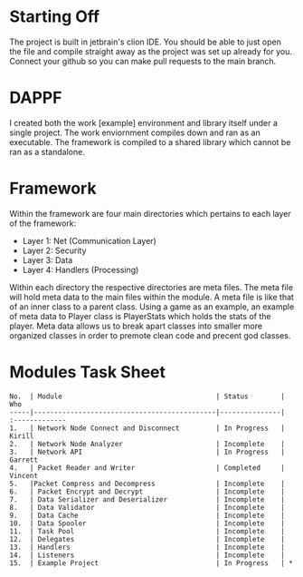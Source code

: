 # Starting Off
The project is built in jetbrain's clion IDE. You should be able to just open the file and compile straight away as the project was set up already for you. Connect your github so you can make pull requests to the main branch.

# DAPPF
I created both the work [example] environment and library itself under a single project. The work enviornment compiles down and ran as an executable. The framework is compiled to a shared library which cannot be ran as a standalone. 

# Framework
Within the framework are four main directories which pertains to each layer of the framework:
 - Layer 1: Net (Communication Layer)
 - Layer 2: Security
 - Layer 3: Data
 - Layer 4: Handlers (Processing)

Within each directory the respective directories are meta files. The meta file will hold meta data to the main files within the module. A meta file is like that of an inner class to a parent class. Using a game as an example, an example of meta data to Player class is PlayerStats which holds the stats of the player. Meta data allows us to break apart classes into smaller more organized classes in order to premote clean code and precent god classes.

# Modules Task Sheet

```
No.  | Module                                      | Status        | Who
-----|---------------------------------------------|---------------| :-------------
1.   | Network Node Connect and Disconnect         | In Progress   | Kirill
2.   | Network Node Analyzer                       | Incomplete    | 
3.   | Network API                                 | In Progress   | Garrett
4.   | Packet Reader and Writer                    | Completed     | Vincent
5.   |Packet Compress and Decompress               | Incomplete    | 
6.   | Packet Encrypt and Decrypt                  | Incomplete    | 
7.   | Data Serializer and Deserializer            | Incomplete    | 
8.   | Data Validator                              | Incomplete    | 
9.   | Data Cache                                  | Incomplete    |
10.  | Data Spooler                                | Incomplete    |
11.  | Task Pool                                   | Incomplete    |
12.  | Delegates                                   | Incomplete    |
13.  | Handlers                                    | Incomplete    | 
14.  | Listeners                                   | Incomplete    |
15.  | Example Project                             | In Progress   | *
```
